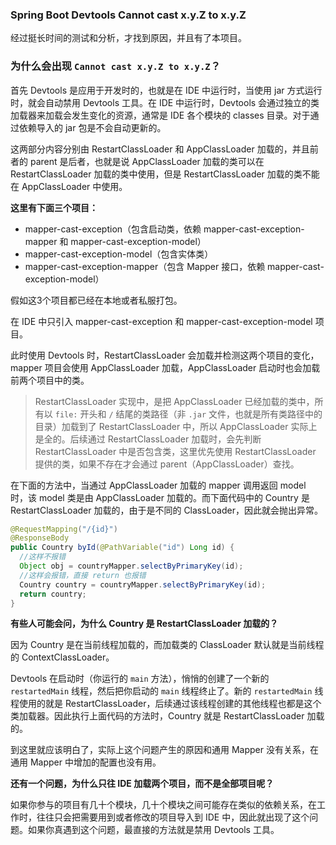 ### Spring Boot Devtools Cannot cast x.y.Z to x.y.Z

经过挺长时间的测试和分析，才找到原因，并且有了本项目。

### 为什么会出现 `Cannot cast x.y.Z to x.y.Z`？

首先 Devtools 是应用于开发时的，也就是在 IDE 中运行时，当使用 jar 方式运行时，就会自动禁用 Devtools 工具。在 IDE 中运行时，Devtools 会通过独立的类加载器来加载会发生变化的资源，通常是 IDE 各个模块的 classes 目录。对于通过依赖导入的 jar 包是不会自动更新的。

这两部分内容分别由 RestartClassLoader 和 AppClassLoader 加载的，并且前者的 parent 是后者，也就是说 AppClassLoader 加载的类可以在 RestartClassLoader 加载的类中使用，但是 RestartClassLoader 加载的类不能在 AppClassLoader 中使用。

**这里有下面三个项目：**

- mapper-cast-exception（包含启动类，依赖 mapper-cast-exception-mapper 和 mapper-cast-exception-model）
- mapper-cast-exception-model（包含实体类）
- mapper-cast-exception-mapper（包含 Mapper 接口，依赖 mapper-cast-exception-model）

假如这3个项目都已经在本地或者私服打包。

在 IDE 中只引入 mapper-cast-exception 和 mapper-cast-exception-model 项目。

此时使用 Devtools 时，RestartClassLoader 会加载并检测这两个项目的变化，mapper 项目会使用 AppClassLoader 加载，AppClassLoader 启动时也会加载前两个项目中的类。

>RestartClassLoader 实现中，是把 AppClassLoader 已经加载的类中，所有以 `file:` 开头和 `/` 结尾的类路径（非 `.jar` 文件，也就是所有类路径中的目录）加载到了 RestartClassLoader 中，所以 AppClassLoader 实际上是全的。后续通过 RestartClassLoader 加载时，会先判断 RestartClassLoader 中是否包含类，这里优先使用 RestartClassLoader 提供的类，如果不存在才会通过 parent（AppClassLoader）查找。

在下面的方法中，当通过 AppClassLoader 加载的 mapper 调用返回 model 时，该 model 类是由 AppClassLoader 加载的。而下面代码中的 Country 是 RestartClassLoader 加载的，由于是不同的 ClassLoader，因此就会抛出异常。

```java
@RequestMapping("/{id}")
@ResponseBody
public Country byId(@PathVariable("id") Long id) {
  //这样不报错
  Object obj = countryMapper.selectByPrimaryKey(id);
  //这样会报错，直接 return 也报错
  Country country = countryMapper.selectByPrimaryKey(id);
  return country;
}
```

**有些人可能会问，为什么 Country 是 RestartClassLoader 加载的？**

因为 Country 是在当前线程加载的，而加载类的 ClassLoader 默认就是当前线程的 ContextClassLoader。

Devtools 在启动时（你运行的 `main` 方法），悄悄的创建了一个新的 `restartedMain` 线程，然后把你启动的 `main` 线程终止了。新的 `restartedMain` 线程使用的就是 RestartClassLoader，后续通过该线程创建的其他线程也都是这个类加载器。因此执行上面代码的方法时，Country 就是 RestartClassLoader 加载的。

到这里就应该明白了，实际上这个问题产生的原因和通用 Mapper 没有关系，在通用 Mapper 中增加的配置也没有用。

**还有一个问题，为什么只往 IDE 加载两个项目，而不是全部项目呢？**

如果你参与的项目有几十个模块，几十个模块之间可能存在类似的依赖关系，在工作时，往往只会把需要用到或者修改的项目导入到 IDE 中，因此就出现了这个问题。如果你真遇到这个问题，最直接的方法就是禁用 Devtools 工具。